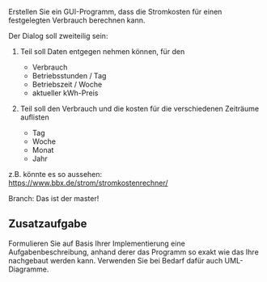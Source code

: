 Erstellen Sie ein GUI-Programm, dass die Stromkosten für einen festgelegten Verbrauch berechnen kann.

Der Dialog soll zweiteilig sein:
1. Teil soll Daten entgegen nehmen können, für den
    - Verbrauch
    - Betriebsstunden / Tag
    - Betriebszeit / Woche
    - aktueller kWh-Preis
    
2. Teil soll den Verbrauch und die kosten für die verschiedenen Zeiträume auflisten
    - Tag
    - Woche
    - Monat
    - Jahr

z.B. könnte es so aussehen: https://www.bbx.de/strom/stromkostenrechner/

Branch: Das ist der master!

## Zusatzaufgabe

Formulieren Sie auf Basis Ihrer Implementierung eine Aufgabenbeschreibung, anhand derer das Programm so exakt wie das Ihre nachgebaut werden kann.
Verwenden Sie bei Bedarf dafür auch UML-Diagramme.
